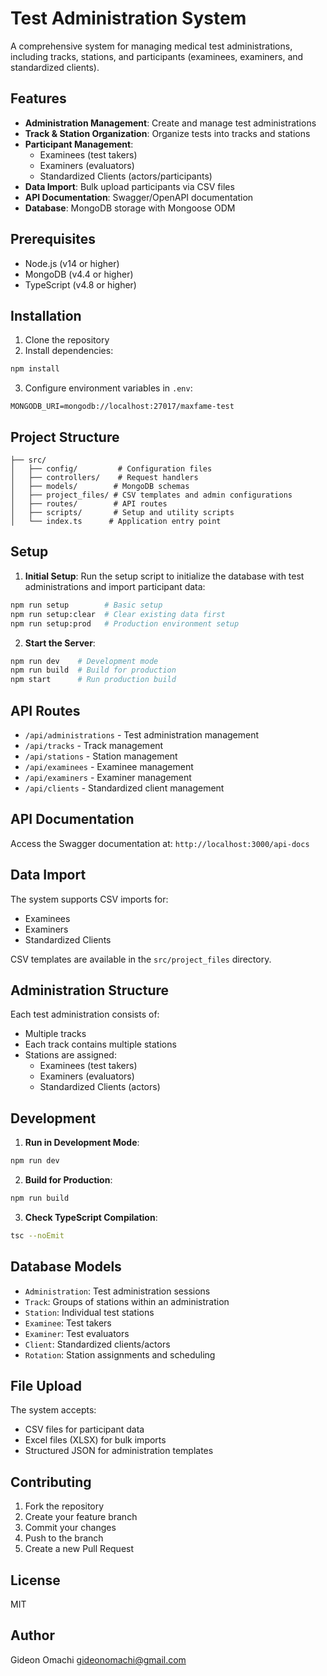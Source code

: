 # Test Administration System

A comprehensive system for managing medical test administrations, including tracks, stations, and participants (examinees, examiners, and standardized clients).

## Features

- **Administration Management**: Create and manage test administrations
- **Track & Station Organization**: Organize tests into tracks and stations
- **Participant Management**: 
  - Examinees (test takers)
  - Examiners (evaluators)
  - Standardized Clients (actors/participants)
- **Data Import**: Bulk upload participants via CSV files
- **API Documentation**: Swagger/OpenAPI documentation
- **Database**: MongoDB storage with Mongoose ODM

## Prerequisites

- Node.js (v14 or higher)
- MongoDB (v4.4 or higher)
- TypeScript (v4.8 or higher)

## Installation

1. Clone the repository
2. Install dependencies:
```bash
npm install
```

3. Configure environment variables in `.env`:
```env
MONGODB_URI=mongodb://localhost:27017/maxfame-test
```

## Project Structure

```
├── src/
│   ├── config/         # Configuration files
│   ├── controllers/    # Request handlers
│   ├── models/        # MongoDB schemas
│   ├── project_files/ # CSV templates and admin configurations
│   ├── routes/        # API routes
│   ├── scripts/       # Setup and utility scripts
│   └── index.ts      # Application entry point
```

## Setup

1. **Initial Setup**: Run the setup script to initialize the database with test administrations and import participant data:
```bash
npm run setup        # Basic setup
npm run setup:clear  # Clear existing data first
npm run setup:prod   # Production environment setup
```

2. **Start the Server**:
```bash
npm run dev    # Development mode
npm run build  # Build for production
npm start      # Run production build
```

## API Routes

- `/api/administrations` - Test administration management
- `/api/tracks` - Track management
- `/api/stations` - Station management
- `/api/examinees` - Examinee management
- `/api/examiners` - Examiner management
- `/api/clients` - Standardized client management

## API Documentation

Access the Swagger documentation at: `http://localhost:3000/api-docs`

## Data Import

The system supports CSV imports for:
- Examinees
- Examiners
- Standardized Clients

CSV templates are available in the `src/project_files` directory.

## Administration Structure

Each test administration consists of:
- Multiple tracks
- Each track contains multiple stations
- Stations are assigned:
  - Examinees (test takers)
  - Examiners (evaluators)
  - Standardized Clients (actors)

## Development

1. **Run in Development Mode**:
```bash
npm run dev
```

2. **Build for Production**:
```bash
npm run build
```

3. **Check TypeScript Compilation**:
```bash
tsc --noEmit
```

## Database Models

- `Administration`: Test administration sessions
- `Track`: Groups of stations within an administration
- `Station`: Individual test stations
- `Examinee`: Test takers
- `Examiner`: Test evaluators
- `Client`: Standardized clients/actors
- `Rotation`: Station assignments and scheduling

## File Upload

The system accepts:
- CSV files for participant data
- Excel files (XLSX) for bulk imports
- Structured JSON for administration templates

## Contributing

1. Fork the repository
2. Create your feature branch
3. Commit your changes
4. Push to the branch
5. Create a new Pull Request

## License

MIT

## Author

Gideon Omachi <gideonomachi@gmail.com>
